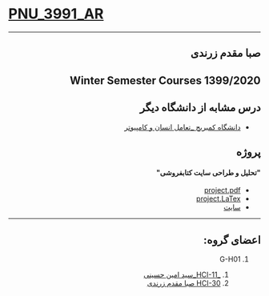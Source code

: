 # [PNU_3991_AR](https://github.com/sabammz/PNU_3991_AR)
--------------------
<div dir="rtl">

## صبا مقدم زرندی  
 ## Winter Semester Courses 1399/2020
  ## درس مشابه از دانشگاه دیگر
  - [دانشگاه کمبریج _تعامل انسان و کامپیوتر	](https://www.cl.cam.ac.uk/teaching/1011/HCI/)
  
  ## پروژه
  ####  "تحلیل و طراحی سایت کتابفروشی"
  - [project.pdf]()
  - [project.LaTex]()
  - [سایت ](http://shop.sa-hosseyni.ir/)

----------------------
## اعضای گروه:
 1. G-H01
     1. [_HCI-11_سید امین حسینی](https://github.com/AliRazavi-edu/PNU_3991/blob/ae1b7c2a1634ef1958a26d0489721e2258851b95/_BSc/HumanComputerInteraction/1322108_01/11_%D8%B3%D9%8A%D8%AF%D8%A7%D9%85%D9%8A%D9%86%20%D8%AD%D8%B3%D9%8A%D9%86%D9%8A/readme.md)    
     1. [HCI-30 صبا مقدم زرندی](https://github.com/AliRazavi-edu/PNU_3991/blob/ae1b7c2a1634ef1958a26d0489721e2258851b95/_BSc/HumanComputerInteraction/1322108_01/30_%D8%B5%D8%A8%D8%A7%20%D9%85%D9%82%D8%AF%D9%85%20%D8%B2%D8%B1%D9%86%D8%AF%D9%8A/readme.md)
     
     
     
     </div>

